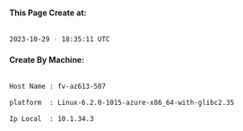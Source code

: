 
   
#### This Page Create at:

```bash

2023-10-29 - 18:35:11 UTC

```

#### Create By Machine:

```bash

Host Name : fv-az613-507

platform  : Linux-6.2.0-1015-azure-x86_64-with-glibc2.35

Ip Local  : 10.1.34.3

```

